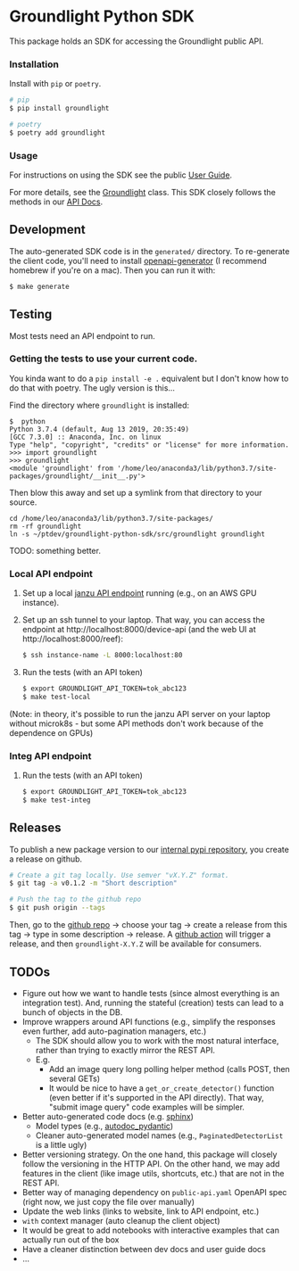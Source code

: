# Groundlight Python SDK
This package holds an SDK for accessing the Groundlight public API.

### Installation
Install with `pip` or `poetry`.

```Bash
# pip
$ pip install groundlight

# poetry
$ poetry add groundlight
```

### Usage

For instructions on using the SDK see the public [User Guide](UserGuide.md).

For more details, see the [Groundlight](src/groundlight/client.py)
class. This SDK closely follows the methods in our [API 
Docs](https://app.groundlight.ai/reef/admin/public-api-docs/).

## Development

The auto-generated SDK code is in the `generated/` directory. To
re-generate the client code, you'll need to install
[openapi-generator](https://openapi-generator.tech/docs/installation#homebrew)
(I recommend homebrew if you're on a mac). Then you can run it with:

```Bash
$ make generate
```

## Testing
Most tests need an API endpoint to run.

### Getting the tests to use your current code.

You kinda want to do a `pip install -e .` equivalent but I don't know how to do that with poetry.  The ugly version is this...

Find the directory where `groundlight` is installed:

```
$  python
Python 3.7.4 (default, Aug 13 2019, 20:35:49)
[GCC 7.3.0] :: Anaconda, Inc. on linux
Type "help", "copyright", "credits" or "license" for more information.
>>> import groundlight
>>> groundlight
<module 'groundlight' from '/home/leo/anaconda3/lib/python3.7/site-packages/groundlight/__init__.py'>
```

Then blow this away and set up a symlink from that directory to your source.

```
cd /home/leo/anaconda3/lib/python3.7/site-packages/
rm -rf groundlight
ln -s ~/ptdev/groundlight-python-sdk/src/groundlight groundlight
```

TODO: something better.

### Local API endpoint

1. Set up a local [janzu API
   endpoint](https://github.com/positronix-ai/zuuul/blob/main/deploy/README.md#development-using-local-microk8s)
   running (e.g., on an AWS GPU instance).

1. Set up an ssh tunnel to your laptop. That way, you can access the
   endpoint at http://localhost:8000/device-api (and the web UI at
   http://localhost:8000/reef):

    ```Bash
    $ ssh instance-name -L 8000:localhost:80
    ```

1. Run the tests (with an API token)

    ```Bash
    $ export GROUNDLIGHT_API_TOKEN=tok_abc123
    $ make test-local
    ```

(Note: in theory, it's possible to run the janzu API server on your
laptop without microk8s - but some API methods don't work because of
the dependence on GPUs)

### Integ API endpoint

1. Run the tests (with an API token)

    ```Bash
    $ export GROUNDLIGHT_API_TOKEN=tok_abc123
    $ make test-integ
    ```

## Releases

To publish a new package version to our [internal pypi
repository](https://github.com/positronix-ai/packaging/tree/main/aws),
you create a release on github.

```Bash
# Create a git tag locally. Use semver "vX.Y.Z" format.
$ git tag -a v0.1.2 -m "Short description"

# Push the tag to the github repo
$ git push origin --tags
```

Then, go to the [github
repo](https://github.com/positronix-ai/groundlight-python-sdk/tags) ->
choose your tag -> create a release from this tag -> type in some
description -> release. A [github
action](https://github.com/positronix-ai/groundlight-python-sdk/actions/workflows/publish.yaml)
will trigger a release, and then `groundlight-X.Y.Z` will be available
for consumers.

## TODOs

- Figure out how we want to handle tests (since almost everything is an integration test). And, running the stateful (creation) tests can lead to a bunch of objects in the DB.
- Improve wrappers around API functions (e.g., simplify the responses even further, add auto-pagination managers, etc.)
  - The SDK should allow you to work with the most natural interface, rather than trying to exactly mirror the REST API.
  - E.g.
    - Add an image query long polling helper method (calls POST, then several GETs)
    - It would be nice to have a `get_or_create_detector()` function (even better if it's supported in the API directly). That way, "submit image query" code examples will be simpler.
- Better auto-generated code docs (e.g. [sphinx](https://www.sphinx-doc.org/en/master/))
  - Model types (e.g., [autodoc_pydantic](https://github.com/mansenfranzen/autodoc_pydantic))
  - Cleaner auto-generated model names (e.g., `PaginatedDetectorList` is a little ugly)
- Better versioning strategy. On the one hand, this package will closely follow the versioning in the HTTP API. On the other hand, we may add features in the client (like image utils, shortcuts, etc.) that are not in the REST API.
- Better way of managing dependency on `public-api.yaml` OpenAPI spec (right now, we just copy the file over manually)
- Update the web links (links to website, link to API endpoint, etc.)
- `with` context manager (auto cleanup the client object)
- It would be great to add notebooks with interactive examples that can actually run out of the box
- Have a cleaner distinction between dev docs and user guide docs
- ...
